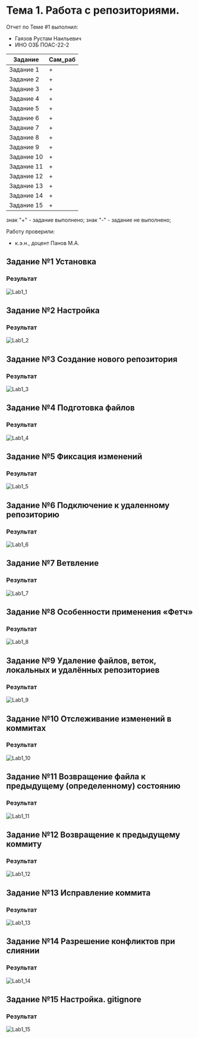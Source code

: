 # Тема 1. Работа с репозиториями.
Отчет по Теме #1 выполнил:
- Гаязов Рустам Наильевич
- ИНО ОЗБ ПОАС-22-2

| Задание    | Сам_раб |
|------------|---------|
| Задание 1  | +       |
| Задание 2  | +       |
| Задание 3  | +       |
| Задание 4  | +       |
| Задание 5  | +       |
| Задание 6  | +       |
| Задание 7  | +       |
| Задание 8  | +       |
| Задание 9  | +       |
| Задание 10 | +       |
| Задание 11 | +       |
| Задание 12 | +       |
| Задание 13 | +       |
| Задание 14 | +       |
| Задание 15 | +       |


знак "+" - задание выполнено; знак "-" - задание не выполнено;

Работу проверили:
- к.э.н., доцент Панов М.А.

## Задание №1 Установка


### Результат
![Lab1_1](./img/1_1.png)

## Задание №2 Настройка

### Результат
![Lab1_2](./img/1_2.png)

## Задание №3 Создание нового репозитория

### Результат
![Lab1_3](./img/1_3.png)

## Задание №4 Подготовка файлов

### Результат
![Lab1_4](./img/1_4.png)

## Задание №5 Фиксация изменений

### Результат
![Lab1_5](./img/1_5.png)

## Задание №6 Подключение к удаленному репозиторию

### Результат
![Lab1_6](./img/1_6.png)

## Задание №7 Ветвление

### Результат
![Lab1_7](./img/1_7.png)

## Задание №8 Особенности применения «Фетч»

### Результат
![Lab1_8](./img/1_8.png)

## Задание №9 Удаление файлов, веток, локальных и удалённых репозиториев


### Результат
![Lab1_9](./img/1_9.png)

## Задание №10 Отслеживание изменений в коммитах

### Результат
![Lab1_10](./img/1_10.png)

## Задание №11 Возвращение файла к предыдущему (определенному) состоянию

### Результат
![Lab1_11](./img/1_11.png)

## Задание №12 Возвращение к предыдущему коммиту

### Результат
![Lab1_12](./img/1_12.png)

## Задание №13 Исправление коммита

### Результат
![Lab1_13](./img/1_13.png)

## Задание №14 Разрешение конфликтов при слиянии

### Результат
![Lab1_14](./img/1_13.png)

## Задание №15 Настройка. gitignore

### Результат
![Lab1_15](./img/1_15.png)
